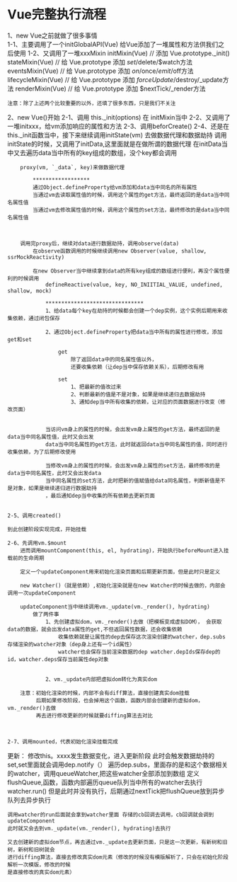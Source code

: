 # Vue完整执行流程

1、new Vue之前就做了很多事情	
	1-1、主要调用了一个initGlobalAPI(Vue)   给Vue添加了一堆属性和方法供我们之后使用
	1-2、又调用了一堆xxxMixin
		initMixin(Vue) // 添加 Vue.prototype._init()
		stateMixin(Vue) // 给 Vue.prototype 添加 $set/$delete/$watch方法
		eventsMixin(Vue) // 给 Vue.prototype 添加 $on/$once/$emit/$off方法
		lifecycleMixin(Vue) // 给 Vue.prototype 添加 $forceUpdate/$destroy/_update方法
		renderMixin(Vue) // 给 Vue.prototype 添加 $nextTick/_render方法

	注意：除了上述两个比较重要的以外，还填了很多东西，只是我们不关注

2、new Vue()开始
	2-1、调用 this._init(options)  在 initMixin当中
	2-2、又调用了一堆initxxx，给vm添加响应的属性和方法
	2-3、调用beforCreate()
	2-4、还是在this._init函数当中，接下来继续调用initState(vm) 去做数据代理和数据劫持
		调用initState的时候，又调用了initData,这里面就是在做所谓的数据代理
		在initData当中又去遍历data当中所有的key组成的数组，没个key都会调用 

		proxy(vm, `_data`, key)来做数据代理

			******************
			通过Object.defineProperty给vm添加和data当中同名的所有属性
			当通过vm去读取属性值的时候，调用这个属性的get方法，最终返回的是data当中同名属性值
			当通过vm去修改属性值的时候，调用这个属性的set方法，最终修改的是data当中同名属性值	



		调用完proxy后，继续对data进行数据劫持，调用observe(data)
			在observe函数调用的时候继续调用new Observer(value, shallow, ssrMockReactivity)

			在new Observer当中继续拿到data的所有key组成的数组进行便利，再没个属性便利的时候调用
				defineReactive(value, key, NO_INIITIAL_VALUE, undefined, shallow, mock)

				*******************************
				1、给data每个key在劫持的时候都会创建一个dep实例，这个实例后期用来收集依赖，通过闭包保存

				2、通过Object.defineProperty把data当中所有的属性进行修改，添加get和set

					get
						除了返回data中的同名属性值以外，
						还要收集依赖（让dep当中保存依赖关系），后期修改有用

					set
						1、把最新的值改过来
						2、判断最新的值是不是对象，如果是继续递归去数据劫持
						3、通知dep当中所有收集的依赖，让对应的页面数据进行改变（修改页面）


				当访问vm身上的属性的时候，会出发vm身上属性的get方法，最终返回的是data当中同名属性值，此时又会出发
				data当中同名属性的get方法，此时就返回data当中同名属性的值，同时进行收集依赖，为了后期修改使用

				当修改vm身上的属性的时候，会出发vm身上属性的set方法，最终修改的是data当中同名属性，此时又会出发data
				当中同名属性的set方法，此时把新的值赋值给data同名属性，判断新值是不是对象，如果是继续递归进行数据劫持
				，最后通知dep当中收集的所有依赖去更新页面


	2-5、调用created()

	到此创建阶段实现完成，开始挂载

	2-6、先调用vm.$mount
		进而调用mountComponent(this, el, hydrating)，开始执行beforeMount进入挂载前的生命周期

		定义一个updateComponent用来初始化渲染页面和后期更新页面，但是此时只是定义

		new Watcher()（就是依赖）,初始化渲染就是在new Watcher的时候去做的，内部会调用一次updateComponent

		updateComponent当中继续调用vm._update(vm._render(), hydrating)
			做了两件事
				1、先创建虚拟dom，vm._render()去做（把模板变成虚拟DOM）， 会获取data的数据，就会出发data属性的get,不但返回属性数据，还会收集依赖
					收集依赖就是让属性的dep去保存这次渲染创建的watcher，dep.subs存储渲染的watcher对象（dep身上还有一个id属性）
					watcher也会保存当前渲染数据的dep watcher.depIds保存dep的id，watcher.deps保存当前属性dep对象


				2、vm._update内部把虚拟dom转化为真实dom  

		注意：初始化渲染的时候，内部不会有diff算法，直接创建真实dom挂载
			 后期如果修改阶段，也会掉用这个函数，函数内部会创建新的虚拟dom，vm._render()去做
			 再去进行修改更新的时候就要diffing算法去对比



	2-7、调用mounted，代表初始化渲染挂载完成



更新：
	修改this。xxxx发生数据变化，进入更新阶段
	此时会触发数据劫持的set,set里面就会调用dep.notify（）
	遍历dep.subs，里面存的是和这个数据相关的watcher，调用queueWatcher,把这些watcher全部添加到数组
	定义flushQueue,函数，函数内部遍历queue队列当中所有的watcher去执行watcher.run()
	但是此时并没有执行，后期通过nextTick把flushQueue放到异步队列去异步执行

	调用watcher的run后面就会拿到watcher里面 存储的cb回调去调用，cb回调就会调到updateComponent
	此时就又会去到vm._update(vm._render(), hydrating)去执行

	又去创建新的虚拟dom节点，再去通过vm._update去更新页面，只是这一次更新，有新树和旧树，新树和旧树就会
	进行diffing算法，直接去修改真实dom元素（修改的时候没有模版解析了，只会在初始化阶段解析一次模版，修改的时候
	是直接修改的真实dom元素）
